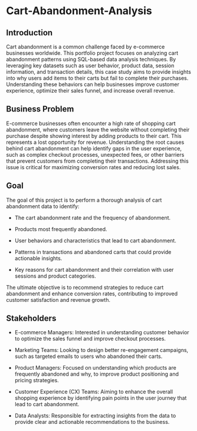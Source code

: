 # Cart-Abandonment-Analysis

## Introduction
Cart abandonment is a common challenge faced by e-commerce businesses worldwide. This portfolio project focuses on analyzing cart abandonment patterns using SQL-based data analysis techniques. By leveraging key datasets such as user behavior, product data, session information, and transaction details, this case study aims to provide insights into why users add items to their carts but fail to complete their purchases. Understanding these behaviors can help businesses improve customer experience, optimize their sales funnel, and increase overall revenue.

## Business Problem
E-commerce businesses often encounter a high rate of shopping cart abandonment, where customers leave the website without completing their purchase despite showing interest by adding products to their cart. This represents a lost opportunity for revenue. Understanding the root causes behind cart abandonment can help identify gaps in the user experience, such as complex checkout processes, unexpected fees, or other barriers that prevent customers from completing their transactions. Addressing this issue is critical for maximizing conversion rates and reducing lost sales.

## Goal
The goal of this project is to perform a thorough analysis of cart abandonment data to identify:

- The cart abandonment rate and the frequency of abandonment.

- Products most frequently abandoned.

- User behaviors and characteristics that lead to cart abandonment.

- Patterns in transactions and abandoned carts that could provide actionable insights.

- Key reasons for cart abandonment and their correlation with user sessions and product categories.

The ultimate objective is to recommend strategies to reduce cart abandonment and enhance conversion rates, contributing to improved customer satisfaction and revenue growth.

## Stakeholders

- E-commerce Managers: Interested in understanding customer behavior to optimize the sales funnel and improve checkout processes.

- Marketing Teams: Looking to design better re-engagement campaigns, such as targeted emails to users who abandoned their carts.

- Product Managers: Focused on understanding which products are frequently abandoned and why, to improve product positioning and pricing strategies.

- Customer Experience (CX) Teams: Aiming to enhance the overall shopping experience by identifying pain points in the user journey that lead to cart abandonment.

- Data Analysts: Responsible for extracting insights from the data to provide clear and actionable recommendations to the business.
